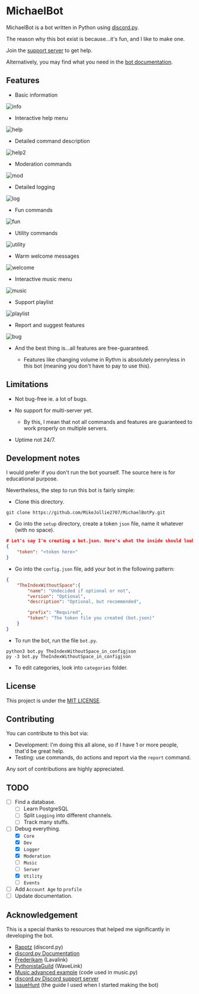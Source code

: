 # MichaelBot

MichaelBot is a bot written in Python using [discord.py](https://github.com/Rapptz/discord.py).

The reason why this bot exist is because...it's fun, and I like to make one.

Join the [support server](https://discord.gg/jeMeyNw) to get help.

Alternatively, you may find what you need in the [bot documentation](https://mikejollie2707.github.io/MichaelBot/).

## Features

- Basic information

![info](./img/info.png)

- Interactive help menu

![help](./img/help.png)

- Detailed command description

![help2](./img/help2.png)

- Moderation commands

![mod](./img/kick.png)

- Detailed logging

![log](./img/log.png)

- Fun commands

![fun](./img/fun.png)

- Utility commands

![utility](./img/utility.png)

- Warm welcome messages

![welcome](./img/welcome.png)

- Interactive music menu

![music](./img/music.png)

- Support playlist

![playlist](./img/playlist.png)

- Report and suggest features

![bug](./img/bug.png)

- And the best thing is...all features are free-guaranteed.

  - Features like changing volume in Rythm is absolutely pennyless in this bot (meaning you don't have to pay to use this).

## Limitations

- Not bug-free ie. a lot of bugs.
- No support for multi-server yet.

  - By this, I mean that not all commands and features are guaranteed to work properly on multiple servers.

- Uptime not 24/7.

## Development notes

I would prefer if you don't run the bot yourself. The source here is for educational purpose.

Nevertheless, the step to run this bot is fairly simple:

- Clone this directory.

``` git
git clone https://github.com/MikeJollie2707/MichaelBotPy.git
```

- Go into the `setup` directory, create a token `json` file, name it whatever (with no space).

``` json
# Let's say I'm creating a bot.json. Here's what the inside should look like
{
    "token": "<token here>"
}
```

- Go into the `config.json` file, add your bot in the following pattern:

``` json
{
    "TheIndexWithoutSpace":{
        "name": "Undecided if optional or not",
        "version": "Optional",
        "description": "Optional, but recommended",

        "prefix": "Required",
        "token": "The token file you created (bot.json)"
    }
}
```

- To run the bot, run the file `bot.py`.

``` terminal
python3 bot.py TheIndexWithoutSpace_in_configjson
py -3 bot.py TheIndexWithoutSpace_in_configjson
```

- To edit categories, look into `categories` folder.

## License

This project is under the [MIT LICENSE](LICENSE).

## Contributing

You can contribute to this bot via:

- Development: I'm doing this all alone, so if I have 1 or more people, that'd be great help.
- Testing: use commands, do actions and report via the `report` command.

Any sort of contributions are highly appreciated.

## TODO

- [ ] Find a database.
  - [ ] Learn PostgreSQL
  - [ ] Split `Logging` into different channels.
  - [ ] Track many stuffs.
- [ ] Debug everything.
  - [x] `Core`
  - [x] `Dev`
  - [x] `Logger`
  - [x] `Moderation`
  - [ ] `Music`
  - [ ] `Server`
  - [x] `Utility`
  - [ ] `Events`
- [ ] Add `Account Age` to `profile`
- [ ] Update documentation.

## Acknowledgement

This is a special thanks to resources that helped me significantly in developing the bot.

- [Rapptz](https://github.com/Rapptz) (discord.py)
- [discord.py Documentation](https://discordpy.readthedocs.io/en/latest/api.html)
- [Frederikam](https://github.com/Frederikam) (Lavalink)
- [PythonistaGuild](https://github.com/PythonistaGuild) (WaveLink)
- [Music advanced example](https://github.com/PythonistaGuild/Wavelink/blob/master/examples/advanced/advanced.py) (code used in music.py)
- [discord.py Discord support server](https://discord.gg/r3sSKJJ)
- [IssueHunt](https://issuehunt.io/blog/How-to-write-a-Discord-bot-in-Python-5bb1f0e3c556c5005573c508) (the guide I used when I started making the bot)
